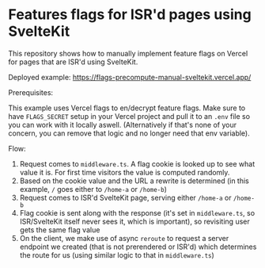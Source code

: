 # Features flags for ISR'd pages using SvelteKit

This repository shows how to manually implement feature flags on Vercel for pages that are ISR'd using SvelteKit.

Deployed example: https://flags-precompute-manual-sveltekit.vercel.app/

Prerequisites:

This example uses Vercel flags to en/decrypt feature flags. Make sure to have `FLAGS_SECRET` setup in your Vercel project and pull it to an `.env` file so you can work with it locally aswell. (Alternatively if that's none of your concern, you can remove that logic and no longer need that env variable).

Flow:

1. Request comes to `middleware.ts`. A flag cookie is looked up to see what value it is. For first time visitors the value is computed randomly.
2. Based on the cookie value and the URL a rewrite is determined (in this example, `/` goes either to `/home-a` or `/home-b`)
3. Request comes to ISR'd SvelteKit page, serving either `/home-a` or `/home-b`
4. Flag cookie is sent along with the response (it's set in `middleware.ts`, so ISR/SvelteKit itself never sees it, which is important), so revisiting user gets the same flag value
5. On the client, we make use of async `reroute` to request a server endpoint we created (that is not prerendered or ISR'd) which determines the route for us (using similar logic to that in `middleware.ts`)
